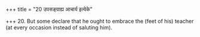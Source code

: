 +++
title = "20 उपसङ्ग्राह्य आचार्य इत्येके"

+++
20. But some declare that he ought to embrace the (feet of his) teacher (at every occasion instead of saluting him).
